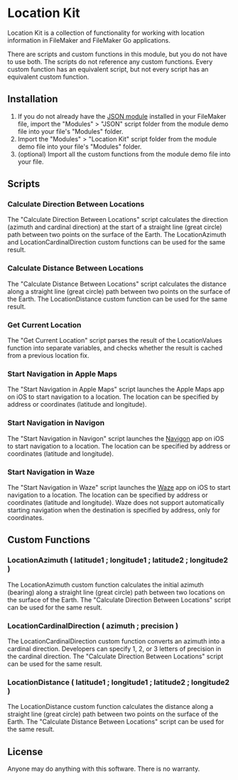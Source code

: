 # Location Kit

Location Kit is a collection of functionality for working with location information in FileMaker and FileMaker Go applications.

There are scripts and custom functions in this module, but you do not have to use both. The scripts do not reference any custom functions. Every custom function has an equivalent script, but not every script has an equivalent custom function.

## Installation

1. If you do not already have the [JSON module](http://www.modularfilemaker.org/2013/08/json/) installed in your FileMaker file, import the "Modules" > "JSON" script folder from the module demo file into your file's "Modules" folder.
2. Import the "Modules" > "Location Kit" script folder from the module demo file into your file's "Modules" folder.
3. (optional) Import all the custom functions from the module demo file into your file.

## Scripts

### Calculate Direction Between Locations

The "Calculate Direction Between Locations" script calculates the direction (azimuth and cardinal direction) at the start of a straight line (great circle) path between two points on the surface of the Earth. The LocationAzimuth and LocationCardinalDirection custom functions can be used for the same result.

### Calculate Distance Between Locations

The "Calculate Distance Between Locations" script calculates the distance along a straight line (great circle) path between two points on the surface of the Earth. The LocationDistance custom function can be used for the same result.

### Get Current Location

The "Get Current Location" script parses the result of the LocationValues function into separate variables, and checks whether the result is cached from a previous location fix.

### Start Navigation in Apple Maps

The "Start Navigation in Apple Maps" script launches the Apple Maps app on iOS to start navigation to a location. The location can be specified by address or coordinates (latitude and longitude).

### Start Navigation in Navigon

The "Start Navigation in Navigon" script launches the [Navigon](https://itunes.apple.com/us/app/navigon-north-america/id321506742?mt=8&uo=4) app on iOS to start navigation to a location. The location can be specified by address or coordinates (latitude and longitude).

### Start Navigation in Waze

The "Start Navigation in Waze" script launches the [Waze](https://itunes.apple.com/us/app/waze-social-gps-maps-traffic/id323229106?mt=8&uo=4) app on iOS to start navigation to a location. The location can be specified by address or coordinates (latitude and longitude). Waze does not support automatically starting navigation when the destination is specified by address, only for coordinates.

## Custom Functions

### LocationAzimuth ( latitude1 ; longitude1 ; latitude2 ; longitude2 )

The LocationAzimuth custom function calculates the initial azimuth (bearing) along a straight line (great circle) path between two locations on the surface of the Earth. The "Calculate Direction Between Locations" script can be used for the same result.

### LocationCardinalDirection ( azimuth ; precision )

The LocationCardinalDirection custom function converts an azimuth into a cardinal direction. Developers can specify 1, 2, or 3 letters of precision in the cardinal direction. The "Calculate Direction Between Locations" script can be used for the same result.

### LocationDistance ( latitude1 ; longitude1 ; latitude2 ; longitude2 )

The LocationDistance custom function calculates the distance along a straight line (great circle) path between two points on the surface of the Earth. The "Calculate Distance Between Locations" script can be used for the same result.

## License

Anyone may do anything with this software. There is no warranty.